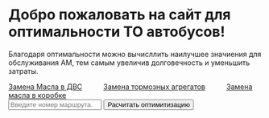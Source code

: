 <html lang="ru">
<head>
    <meta charset="UTF-8">
    <meta name="viewport" content="width=device-width, initial-scale=1.0">
</head>
<body>
    <h1>Добро пожаловать на сайт для оптимальности ТО автобусов!</h1>
    <p>Благодаря оптимальности можно вычисллить наилучшее значиения для обслуживания АМ, тем самым увеличив долговечность и уменьшить затраты.</p>
</body>
</html>
 <nav>
  <a class="active" href="100">Замена Масла в ДВС</a>&emsp;&emsp;&emsp;<a href="100">Замена тормозных агрегатов</a>&emsp;&emsp;&emsp;<a href="100">Замена масла в коробке</a>
  <div class="search-box">
  <form action="#">
    <input type="text" placeholder="Введите номер маршрута." name="search">
    <button type="submit">Расчитать оптимитизацию</button>
  </form>
  </div>
</nav>
<nav>

